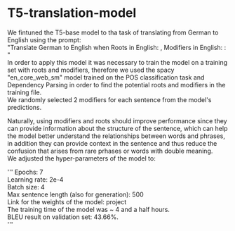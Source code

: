 # T5-translation-model
We fintuned the T5-base model to tha task of translating from German to English using the prompt:<br> 
"Translate German to English when Roots in English: <ROOTS>, Modifiers in English: <MODIFIERS>: <GERMAN TEXT>"<br>
In order to apply this model it was necessary to train the model on a training set with roots and modifiers, therefore we used the spacy "en_core_web_sm" model trained on the POS classification task and Dependency Parsing in order to find the potential roots and modifiers in the training file.<br>
We randomly selected 2 modifiers for each sentence from the model's predictions.<br>

Naturally, using modifiers and roots should improve performance since they can provide information about the structure of the sentence, which can help the model better understand the relationships between words and phrases, in addition they can provide context in the sentence and thus reduce the confusion that arises from rare prhases or words with double meaning.<br>
We adjusted the hyper-parameters of the model to: <br>

'''
Epochs: 7 <br>
Learning rate: 2e-4 <br>
Batch size: 4<br>
Max sentence length (also for generation): 500<br>
Link for the weights of the model: project<br>
The training time of the model was ~ 4 and a half hours.<br>
BLEU result on validation set: 43.66%.<br>
'''
